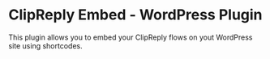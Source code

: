 # ClipReply Embed - WordPress Plugin

This plugin allows you to embed your ClipReply flows on yout WordPress site using shortcodes.

